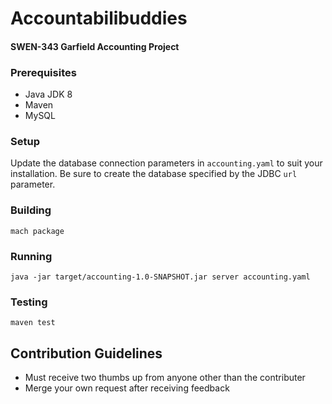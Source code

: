 # Accountabilibuddies
#### SWEN-343 Garfield Accounting Project

### Prerequisites
* Java JDK 8
* Maven
* MySQL

### Setup
Update the database connection parameters in `accounting.yaml` to suit your installation. Be sure to create the database specified by the JDBC `url` parameter.

### Building
```
mach package
```

### Running
```
java -jar target/accounting-1.0-SNAPSHOT.jar server accounting.yaml
```

### Testing
```
maven test
```

## Contribution Guidelines
* Must receive two thumbs up from anyone other than the contributer
* Merge your own request after receiving feedback 
